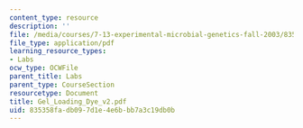 ```yaml
---
content_type: resource
description: ''
file: /media/courses/7-13-experimental-microbial-genetics-fall-2003/835358fadb097d1e4e6bbb7a3c19db0b_Gel_Loading_Dye_v2.pdf
file_type: application/pdf
learning_resource_types:
- Labs
ocw_type: OCWFile
parent_title: Labs
parent_type: CourseSection
resourcetype: Document
title: Gel_Loading_Dye_v2.pdf
uid: 835358fa-db09-7d1e-4e6b-bb7a3c19db0b
---
```

